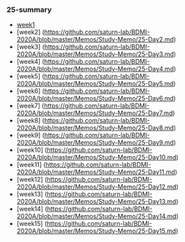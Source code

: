 ### 25-summary

- [week1](https://github.com/saturn-lab/BDMI-2020A/blob/master/Memos/Study-Memo/25-Day1.md)
- [week2] (https://github.com/saturn-lab/BDMI-2020A/blob/master/Memos/Study-Memo/25-Day2.md)
- [week3] (https://github.com/saturn-lab/BDMI-2020A/blob/master/Memos/Study-Memo/25-Day3.md)
- [week4] (https://github.com/saturn-lab/BDMI-2020A/blob/master/Memos/Study-Memo/25-Day4.md)
- [week5] (https://github.com/saturn-lab/BDMI-2020A/blob/master/Memos/Study-Memo/25-Day5.md)
- [week6] (https://github.com/saturn-lab/BDMI-2020A/blob/master/Memos/Study-Memo/25-Day6.md)
- [week7] (https://github.com/saturn-lab/BDMI-2020A/blob/master/Memos/Study-Memo/25-Day7.md)
- [week8] (https://github.com/saturn-lab/BDMI-2020A/blob/master/Memos/Study-Memo/25-Day8.md)
- [week9] (https://github.com/saturn-lab/BDMI-2020A/blob/master/Memos/Study-Memo/25-Day9.md)
- [week10] (https://github.com/saturn-lab/BDMI-2020A/blob/master/Memos/Study-Memo/25-Day10.md)
- [week11] (https://github.com/saturn-lab/BDMI-2020A/blob/master/Memos/Study-Memo/25-Day11.md)
- [week12] (https://github.com/saturn-lab/BDMI-2020A/blob/master/Memos/Study-Memo/25-Day12.md)
- [week13] (https://github.com/saturn-lab/BDMI-2020A/blob/master/Memos/Study-Memo/25-Day13.md)
- [week14] (https://github.com/saturn-lab/BDMI-2020A/blob/master/Memos/Study-Memo/25-Day14.md)
- [week15] (https://github.com/saturn-lab/BDMI-2020A/blob/master/Memos/Study-Memo/25-Day15.md)
